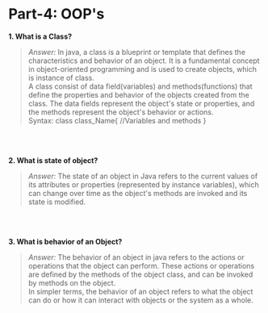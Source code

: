 # Part-4: OOP's

**1. What is a Class?**
> *Answer:* In java, a class is a blueprint or template that defines the characteristics and behavior of an object. It is a fundamental concept in object-oriented programming and is used to create objects, which is instance of class. <br>
> A class consist of data field(variables) and methods(functions) that define the properties and behavior of the objects created from the class. The data fields represent the object's state or properties, and the methods represent the object's behavior or actions. <br>
> Syntax:
> class class_Name{ //Variables and methods }
> 
<br> 
<br>

**2. What is state of object?**
> *Answer:* The state of an object in Java refers to the current values of its attributes or properties (represented by instance variables), which can change over time as the object's methods are invoked and its state is modified. <br>

<br> <br>

**3. What is behavior of an Object?**
> *Answer:* The behavior of an object in java refers to the actions or operations that the object can perform. These actions or operations are defined by the methods of the object class, and can be invoked by methods on the object. <br>
> In simpler terms, the behavior of an object refers to what the object can do or how it can interact with objects or the system as a whole.

<br> <br>
